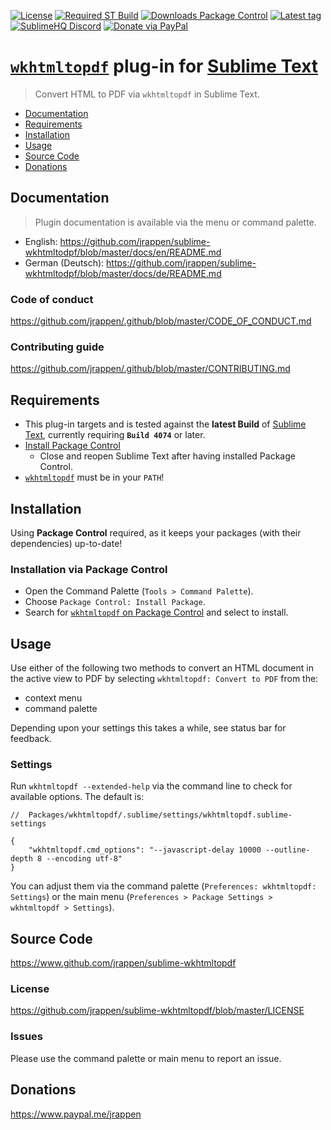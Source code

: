 [![License](https://img.shields.io/github/license/jrappen/sublime-wkhtmltopdf.svg?style=flat-square)](https://github.com/jrappen/sublime-wkhtmltopdf/blob/master/LICENSE)
[![Required ST Build](https://img.shields.io/badge/ST-4074+-orange.svg?style=flat-square&logo=sublime-text)](https://www.sublimetext.com)
[![Downloads Package Control](https://img.shields.io/packagecontrol/dt/wkhtmltopdf.svg?style=flat-square)](https://packagecontrol.io/packages/wkhtmltopdf)
[![Latest tag](https://img.shields.io/github/tag/jrappen/sublime-wkhtmltopdf.svg?style=flat-square&logo=github)](https://github.com/jrappen/sublime-wkhtmltopdf/tags)
[![SublimeHQ Discord](https://img.shields.io/discord/280102180189634562?label=SublimeHQ%20Discord&logo=discord&style=flat-square)](https://discord.gg/D43Pecu)
[![Donate via PayPal](https://img.shields.io/badge/paypal.me-jrappen-009cde.svg?style=flat-square&logo=paypal)](https://www.paypal.me/jrappen)

# [`wkhtmltopdf`](http://wkhtmltopdf.org/downloads.html) plug-in for [Sublime Text](https://www.sublimetext.com)

> Convert HTML to PDF via `wkhtmltopdf` in Sublime Text.

* [Documentation](#documentation)
* [Requirements](#requirements)
* [Installation](#installation)
* [Usage](#usage)
* [Source Code](#source-code)
* [Donations](#donations)

## Documentation

> Plugin documentation is available via the menu or command palette.

* English:
  <https://github.com/jrappen/sublime-wkhtmltodpf/blob/master/docs/en/README.md>
* German (Deutsch):
  <https://github.com/jrappen/sublime-wkhtmltodpf/blob/master/docs/de/README.md>

### Code of conduct

<https://github.com/jrappen/.github/blob/master/CODE_OF_CONDUCT.md>

### Contributing guide

<https://github.com/jrappen/.github/blob/master/CONTRIBUTING.md>

## Requirements

* This plug-in targets and is tested against the **latest Build** of [Sublime Text](https://www.sublimetext.com), currently requiring **`Build 4074`** or later.
* [Install Package Control](https://packagecontrol.io/installation)
    * Close and reopen Sublime Text after having installed Package Control.
* [`wkhtmltopdf`](http://wkhtmltopdf.org/downloads.html) must be in your `PATH`!

## Installation

Using **Package Control** required, as it keeps your packages (with their dependencies) up-to-date!

### Installation via Package Control

* Open the Command Palette (`Tools > Command Palette`).
* Choose `Package Control: Install Package`.
* Search for [`wkhtmltopdf` on Package Control](https://packagecontrol.io/packages/wkhtmltopdf) and select to install.

## Usage

Use either of the following two methods to convert an HTML document in the active view to PDF by selecting `wkhtmltopdf: Convert to PDF` from the:

* context menu
* command palette

Depending upon your settings this takes a while, see status bar for feedback.

### Settings

Run `wkhtmltopdf --extended-help` via the command line to check for available options. The default is:

```jsonc
//  Packages/wkhtmltopdf/.sublime/settings/wkhtmltopdf.sublime-settings

{
    "wkhtmltopdf.cmd_options": "--javascript-delay 10000 --outline-depth 8 --encoding utf-8"
}
```

You can adjust them via the command palette (`Preferences: wkhtmltopdf: Settings`) or the main menu (`Preferences > Package Settings > wkhtmltopdf > Settings`).

## Source Code

<https://www.github.com/jrappen/sublime-wkhtmltopdf>

### License

<https://github.com/jrappen/sublime-wkhtmltopdf/blob/master/LICENSE>

### Issues

Please use the command palette or main menu to report an issue.

## Donations

<https://www.paypal.me/jrappen>
